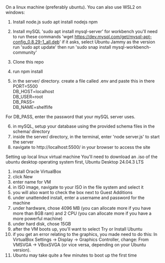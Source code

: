 On a linux machine (preferably ubuntu). You can also use WSL2 on windows:

1. Install node.js
       sudo apt install nodejs npm
3. Install mySQL
       'sudo apt install mysql-server'
       for workbench you'll need to run these commands
       'wget https://dev.mysql.com/get/mysql-apt-config_0.8.29-1_all.deb'
        if it asks, select Ubuntu Jammy as the version
       run 'sudo apt update'
        then run 'sudo snap install mysql-workbench-community'

5. Clone this repo
6. run npm install
7. in the server/ directory. create a file called .env and paste this in there  
PORT=5500  
DB_HOST=localhost  
DB_USER=root  
DB_PASS=  
DB_NAME=shelflife  

For DB_PASS, enter the password that your mySQL server uses.

6. in mySQL, setup your database using the provided schema files in the schema/ directory
7. inside the server/ directory, in the terminal, enter 'node server.js' to start the server
8. navigate to http://localhost:5500/ in your browser to access the site


Setting up local linux virtual machine
You'll need to download an .iso of the ubuntu desktop operating system first, Ubuntu Desktop 24.04.3 LTS
1. install Oracle VirtualBox
2. click New
3. enter name for VM
4. in ISO image, navigate to your ISO in the file system and select it
5. you will also want to check the box next to Guest Additions
6. under unattended install, enter a username and password for the machine
7. under hardware, chose 4096 MB (you can allocate more if you have more than 8GB ram) and 2 CPU (you can allocate more if you have a more powerful machine)
8. under hard disk, chose 15GB
9. after the VM boots up, you'll want to select Try or Install Ubuntu
10. if you get an error relating to the graphics, you made need to do this:
    In VirtualBox Settings → Display → Graphics Controller, change:
    From VMSVGA → VBoxSVGA (or vice versa, depending on your Ubuntu version).
11. Ubuntu may take quite a few minutes to boot up the first time

